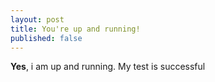 ```yaml
---
layout: post
title: You're up and running!
published: false
---
```

**Yes**, i am up and running. My test is successful
